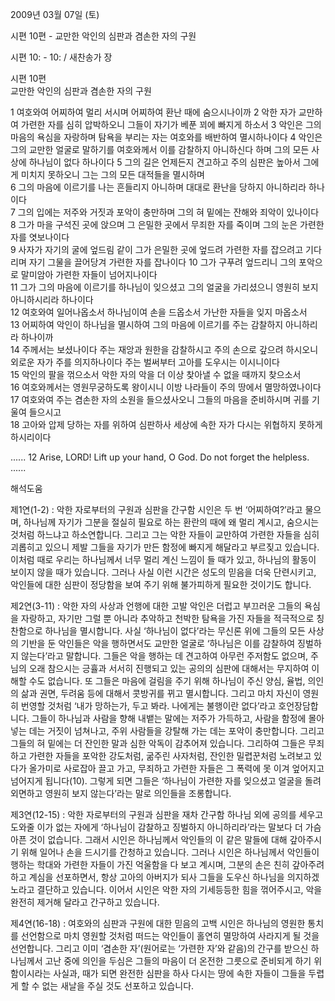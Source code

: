 2009년 03월 07일 (토)

시편 10편 - 교만한 악인의 심판과 겸손한 자의 구원



시편 10: - 10: / 새찬송가  장

시편 10편  
교만한 악인의 심판과 겸손한 자의 구원

1 여호와여 어찌하여 멀리 서시며 어찌하여 환난 때에 숨으시나이까 
2 악한 자가 교만하여 가련한 자를 심히 압박하오니 그들이 자기가 베푼 꾀에 빠지게 하소서
3 악인은 그의 마음의 욕심을 자랑하며 탐욕을 부리는 자는 여호와를 배반하여 멸시하나이다 
4 악인은 그의 교만한 얼굴로 말하기를 여호와께서 이를 감찰하지 아니하신다 하며 
그의 모든 사상에 하나님이 없다 하나이다
5 그의 길은 언제든지 견고하고 주의 심판은 높아서 그에게 미치지 못하오니 
그는 그의 모든 대적들을 멸시하며  
6 그의 마음에 이르기를 나는 흔들리지 아니하며 대대로 환난을 당하지 아니하리라 하나이다  
7 그의 입에는 저주와 거짓과 포악이 충만하며 그의 혀 밑에는 잔해와 죄악이 있나이다  
8 그가 마을 구석진 곳에 앉으며 그 은밀한 곳에서 무죄한 자를 죽이며 
그의 눈은 가련한 자를 엿보나이다  
9 사자가 자기의 굴에 엎드림 같이 그가 은밀한 곳에 엎드려 가련한 자를 잡으려고 기다리며 
자기 그물을 끌어당겨 가련한 자를 잡나이다
10 그가 구푸려 엎드리니 그의 포악으로 말미암아 가련한 자들이 넘어지나이다  
11 그가 그의 마음에 이르기를 하나님이 잊으셨고 그의 얼굴을 가리셨으니 
영원히 보지 아니하시리라 하나이다  
12 여호와여 일어나옵소서 하나님이여 손을 드옵소서 가난한 자들을 잊지 마옵소서  
13 어찌하여 악인이 하나님을 멸시하여 그의 마음에 이르기를 주는 감찰하지 아니하리라 하나이까  
14 주께서는 보셨나이다 주는 재앙과 원한을 감찰하시고 주의 손으로 갚으려 하시오니 
외로운 자가 주를 의지하나이다 주는 벌써부터 고아를 도우시는 이시니이다  
15 악인의 팔을 꺾으소서 악한 자의 악을 더 이상 찾아낼 수 없을 때까지 찾으소서  
16 여호와께서는 영원무궁하도록 왕이시니 이방 나라들이 주의 땅에서 멸망하였나이다  
17 여호와여 주는 겸손한 자의 소원을 들으셨사오니 
그들의 마음을 준비하시며 귀를 기울여 들으시고  
18 고아와 압제 당하는 자를 위하여 심판하사 
세상에 속한 자가 다시는 위협하지 못하게 하시리이다 

......
12 Arise, LORD! Lift up your hand, O God. Do not forget the helpless.
......

해석도움





제1연(1-2) : 악한 자로부터의 구원과 심판을 간구함
시인은 두 번 ‘어찌하여?’라고 물으며, 하나님께 자기가 그분을 절실히 필요로 하는 환란의 때에 왜 멀리 계시고, 숨으시는 것처럼 하느냐고 하소연합니다. 그리고 그는 악한 자들이 교만하여 가련한 자들을 심히 괴롭히고 있으니 제발 그들을 자기가 만든 함정에 빠지게 해달라고 부르짖고 있습니다. 이처럼 때로 우리는 하나님께서 너무 멀리 계신 느낌이 들 때가 있고, 하나님의 활동이 보이지 않을 때가 있습니다. 그러나 사실 이런 시간은 성도의 믿음을 더욱 단련시키고, 악인들에 대한 심판이 정당함을 보여 주기 위해 불가피하게 필요한 것이기도 합니다.  

제2연(3-11) : 악한 자의 사상과 언행에 대한 고발 
악인은 더럽고 부끄러운 그들의 욕심을 자랑하고, 자기만 그럴 뿐 아니라 추악하고 천박한 탐욕을 가진 자들을 적극적으로 칭찬함으로 하나님을 멸시합니다. 사실 ‘하나님이 없다’라는 무신론 위에 그들의 모든 사상의 기반을 둔 악인들은 악을 행하면서도 교만한 얼굴로 ‘하나님은 이를 감찰하여 징벌하지 않는다’라고 말합니다. 그들은 악을 행하는 데 견고하여 아무런 주저함도 없으며, 주님의 오래 참으시는 긍휼과 서서히 진행되고 있는 공의의 심판에 대해서는 무지하여 이해할 수도 없습니다. 또 그들은 마음에 걸림을 주기 위해 하나님이 주신 양심, 율법, 의인의 삶과 권면, 두려움 등에 대해서 콧방귀를 뀌고 멸시합니다. 그리고 마치 자신이 영원히 번영할 것처럼 ‘내가 망하는가, 두고 봐라. 나에게는 불행이란 없다’라고 호언장담합니다. 그들이 하나님과 사람을 향해 내뱉는 말에는 저주가 가득하고, 사람을 함정에 몰아넣는 데는 거짓이 넘쳐나고, 주위 사람들을 강탈해 가는 데는 포악이 충만합니다. 그리고 그들의 혀 밑에는 더 잔인한 말과 심한 악독이 감추어져 있습니다. 그리하여 그들은 무죄하고 가련한 자들을 포악한 강도처럼, 굶주린 사자처럼, 잔인한 밀렵꾼처럼 노려보고 있다가 올가미로 사로잡아 끌고 가고, 무죄하고 가련한 자들은 그 폭력에 못 이겨 엎어지고 넘어지게 됩니다(10). 그렇게 되면 그들은 ‘하나님이 가련한 자를 잊으셨고 얼굴을 돌려 외면하고 영원히 보지 않는다’라는 말로 의인들을 조롱합니다.   

제3연(12-15) : 악한 자로부터의 구원과 심판을 재차 간구함
하나님 외에 공의를 세우고 도와줄 이가 없는 자에게 ‘하나님이 감찰하고 징벌하지 아니하리라’라는 말보다 더 가슴 아픈 것이 없습니다. 그래서 시인은 하나님께서 악인들의 이 같은 말들에 대해 갚아주시기 위해 일어나 손을 드시기를 간청하고 있습니다. 그러나 시인은 하나님께서 악인들이 행하는 학대와 가련한 자들이 가진 억울함을 다 보고 계시며, 그분의 손은 친히 갚아주려 하고 계심을 선포하면서, 항상 고아의 아버지가 되사 그들을 도우신 하나님을 의지하겠노라고 결단하고 있습니다. 이어서 시인은 악한 자의 기세등등한 힘을 꺾어주시고, 악을 완전히 제거해 달라고 간구하고 있습니다. 

제4연(16-18) : 여호와의 심판과 구원에 대한 믿음의 고백
시인은 하나님의 영원한 통치를 선언함으로 마치 영원할 것처럼 떠드는 악인들이 홀연히 멸망하여 사라지게 될 것을 선언합니다. 그리고 이미 ‘겸손한 자’(원어로는 ‘가련한 자’와 같음)의 간구를 받으신 하나님께서 고난 중에 의인을 두심은 그들의 마음이 더 온전한 그릇으로 준비되게 하기 위함이시라는 사실과, 때가 되면 완전한 심판을 하사 다시는 땅에 속한 자들이 그들을 두렵게 할 수 없는 새날을 주실 것도 선포하고 있습니다.